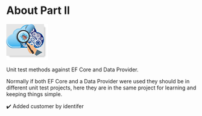 ﻿# About Part II

![img](../assets/unitTesting.png)

Unit test methods against EF Core and Data Provider. 

Normally if both EF Core and a Data Provider were used they should be in different unit test projects, here they are in the same project for learning and keeping things simple.

:heavy_check_mark: Added customer by identifer